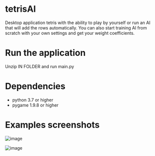 # tetrisAI
Desktop application tetris with the ability to play by yourself or run an AI that will add the rows automatically. You can also start training AI from scratch with your own settings and get your weight coefficients.

# Run the application
Unzip IN FOLDER and run main.py

# Dependencies
- python 3.7 or higher
- pygame 1.9.8 or higher

# Examples screenshots

![image](https://user-images.githubusercontent.com/44743531/161592095-5514b626-3618-4e4a-8cf2-093b5591310b.png)

![image](https://user-images.githubusercontent.com/44743531/161592250-dad70bbd-50be-4aff-ad3b-377fa06a31b0.png)

